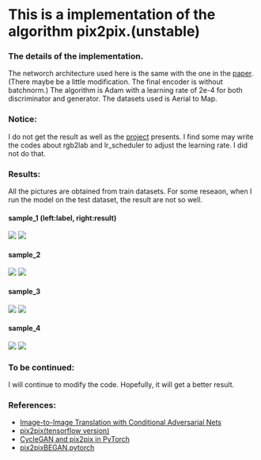 # This is a implementation of the algorithm pix2pix.(unstable)

### The details of the implementation.
The networch architecture used here is the same with the one in the [paper](https://arxiv.org/abs/1611.07004).
(There maybe be a little modification. The final encoder is without batchnorm.)
The algorithm is Adam with a learning rate of 2e-4 for both discriminator and generator.
The datasets used is Aerial to Map.

### Notice:
I do not get the result as well as the [project](https://phillipi.github.io/pix2pix/) presents.
I find some may write the codes about rgb2lab and lr_scheduler to adjust the learning rate. I did not do that.


### Results:
All the pictures are obtained from train datasets. For some reseaon, when I run the model on the test dataset, the result are not so well.

#### sample_1 (left:label, right:result)
![](https://github.com/huijianpzh/segmentation-models/blob/master/pix2pix/result/label_sample_1.jpg)
![](https://github.com/huijianpzh/segmentation-models/blob/master/pix2pix/result/result_sample_1.jpg)
#### sample_2
![](https://github.com/huijianpzh/segmentation-models/blob/master/pix2pix/result/label_sample_2.jpg)
![](https://github.com/huijianpzh/segmentation-models/blob/master/pix2pix/result/result_sample_2.jpg)
#### sample_3
![](https://github.com/huijianpzh/segmentation-models/blob/master/pix2pix/result/label_sample_3.jpg)
![](https://github.com/huijianpzh/segmentation-models/blob/master/pix2pix/result/result_sample_3.jpg)
#### sample_4
![](https://github.com/huijianpzh/segmentation-models/blob/master/pix2pix/result/label_sample_4.jpg)
![](https://github.com/huijianpzh/segmentation-models/blob/master/pix2pix/result/result_sample_4.jpg)

### To be continued:
I will continue to modify the code.
Hopefully, it will get a better result.

### References:
* [Image-to-Image Translation with Conditional Adversarial Nets](https://phillipi.github.io/pix2pix/)
* [pix2pix(tensorflow version)](https://affinelayer.com/pixsrv/)
* [CycleGAN and pix2pix in PyTorch](https://github.com/junyanz/pytorch-CycleGAN-and-pix2pix)
* [pix2pixBEGAN.pytorch](https://github.com/taey16/pix2pixBEGAN.pytorch)
